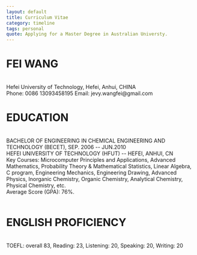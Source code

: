 ```yaml
---
layout: default
title: Curriculum Vitae
category: timeline
tags: personal
quote: Applying for a Master Degree in Australian Universty.
---
```

<h1>FEI WANG</h1>
<br />
Hefei University of Technology, Hefei, Anhui, CHINA
<br />
Phone: 0086 13093458195 Email: jevy.wangfei@gmail.com
<br />
<h1>EDUCATION</h1>
<br />
BACHELOR OF ENGINEERING IN CHEMICAL ENGINEERING AND TECHNOLOGY (BECET), SEP. 2006 -- JUN.2010
<br />
HEFEI UNIVERSITY OF TECHNOLOGY (HFUT) -- HEFEI, ANHUI, CN
<br />
 Key Courses: Microcomputer Principles and Applications, Advanced Mathematics, Probability Theory & Mathematical Statistics, Linear Algebra, C program, Engineering Mechanics, Engineering Drawing, Advanced Physics, Inorganic Chemistry, Organic Chemistry, Analytical Chemistry, Physical Chemistry, etc.
<br />
 Average Score (GPA): 76%. 
<br />

<br />
<h1>ENGLISH PROFICIENCY</h1>
<br />
TOEFL: overall 83, Reading: 23, Listening: 20, Speaking: 20, Writing: 20
<br />
